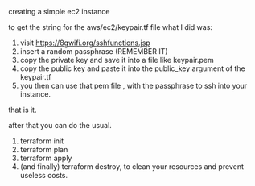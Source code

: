 creating a simple ec2 instance

to get the string for the aws/ec2/keypair.tf file what I did was:
1. visit https://8gwifi.org/sshfunctions.jsp
2. insert a random passphrase (REMEMBER IT)
3. copy the private key and save it into a file like keypair.pem
4. copy the public key and paste it into the public_key argument of the keypair.tf
5. you then can use that pem file , with the passphrase to ssh into your instance.

that is it.

after that you can do the usual.
1. terraform init
2. terraform plan
3. terraform apply
4. (and finally) terraform destroy, to clean your resources and prevent useless costs.
